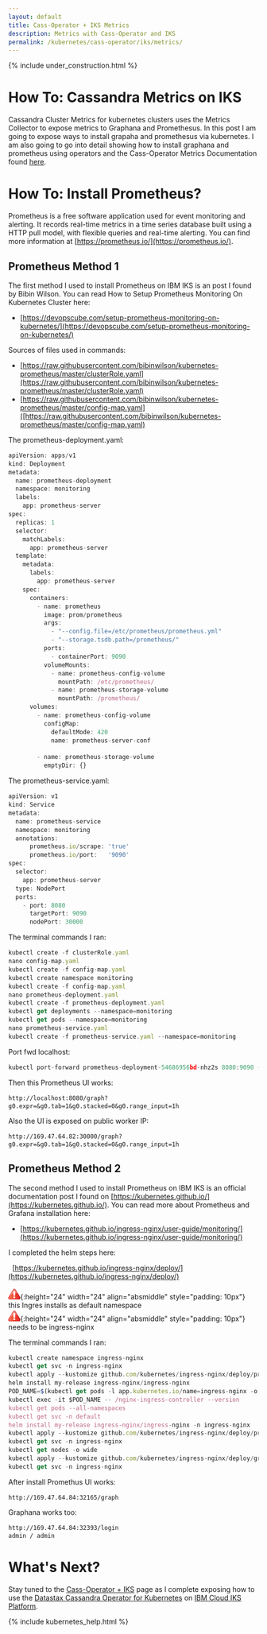 ```yaml
---
layout: default
title: Cass-Operator + IKS Metrics
description: Metrics with Cass-Operator and IKS
permalink: /kubernetes/cass-operator/iks/metrics/
---
```


{% include under_construction.html %}

# How To: Cassandra Metrics on IKS

Cassandra Cluster Metrics for kubernetes clusters uses the Metrics Collector to expose metrics to Graphana and Promethesus.  In this post I am going to expose ways to install grapaha and promethesus via kubernetes.  I am also going to go into detail showing how to  install graphana and prometheus using operators and the Cass-Operator Metrics Documentation found [here](https://docs.datastax.com/en/cass-operator/doc/cass-operator/cassOperatorMetricReporterDashboards.html).

# How To: Install Prometheus?

 Prometheus is a free software application used for event monitoring and alerting. It records real-time metrics in a time series database built using a HTTP pull model, with flexible queries and real-time alerting.  You can find more information at [https://prometheus.io/](https://prometheus.io/).

## Prometheus Method 1

The first method I used to install Prometheus on IBM IKS is an post I found by Bibin Wilson.  You can read How to Setup Prometheus Monitoring On Kubernetes Cluster here:
*  [https://devopscube.com/setup-prometheus-monitoring-on-kubernetes/](https://devopscube.com/setup-prometheus-monitoring-on-kubernetes/)

Sources of files used in commands:
*  [https://raw.githubusercontent.com/bibinwilson/kubernetes-prometheus/master/clusterRole.yaml](https://raw.githubusercontent.com/bibinwilson/kubernetes-prometheus/master/clusterRole.yaml)
*  [https://raw.githubusercontent.com/bibinwilson/kubernetes-prometheus/master/config-map.yaml]([https://raw.githubusercontent.com/bibinwilson/kubernetes-prometheus/master/config-map.yaml)

The prometheus-deployment.yaml:

```js
apiVersion: apps/v1
kind: Deployment
metadata:
  name: prometheus-deployment
  namespace: monitoring
  labels:
    app: prometheus-server
spec:
  replicas: 1
  selector:
    matchLabels:
      app: prometheus-server
  template:
    metadata:
      labels:
        app: prometheus-server
    spec:
      containers:
        - name: prometheus
          image: prom/prometheus
          args:
            - "--config.file=/etc/prometheus/prometheus.yml"
            - "--storage.tsdb.path=/prometheus/"
          ports:
            - containerPort: 9090
          volumeMounts:
            - name: prometheus-config-volume
              mountPath: /etc/prometheus/
            - name: prometheus-storage-volume
              mountPath: /prometheus/
      volumes:
        - name: prometheus-config-volume
          configMap:
            defaultMode: 420
            name: prometheus-server-conf
  
        - name: prometheus-storage-volume
          emptyDir: {}
```

The prometheus-service.yaml:

```js
apiVersion: v1
kind: Service
metadata:
  name: prometheus-service
  namespace: monitoring
  annotations:
      prometheus.io/scrape: 'true'
      prometheus.io/port:   '9090'
spec:
  selector: 
    app: prometheus-server
  type: NodePort  
  ports:
    - port: 8080
      targetPort: 9090 
      nodePort: 30000
```

The terminal commands I ran:

```js
kubectl create -f clusterRole.yaml
nano config-map.yaml
kubectl create -f config-map.yaml
kubectl create namespace monitoring
kubectl create -f config-map.yaml
nano prometheus-deployment.yaml
kubectl create -f prometheus-deployment.yaml
kubectl get deployments --namespace=monitoring
kubectl get pods --namespace=monitoring
nano prometheus-service.yaml
kubectl create -f prometheus-service.yaml --namespace=monitoring
```

Port fwd localhost:

```js
kubectl port-forward prometheus-deployment-54686956bd-nhz2s 8080:9090 -n monitoring
```

Then this Prometheus UI works:

	http://localhost:8080/graph?g0.expr=&g0.tab=1&g0.stacked=0&g0.range_input=1h

Also the UI is exposed on public worker IP:

	http://169.47.64.82:30000/graph?g0.expr=&g0.tab=1&g0.stacked=0&g0.range_input=1h

## Prometheus Method 2

The second method I used to install Prometheus on IBM IKS is an official documentation post I found on [https://kubernetes.github.io/](https://kubernetes.github.io/).  You can read more about Prometheus and Grafana installation here:

*  [https://kubernetes.github.io/ingress-nginx/user-guide/monitoring/](https://kubernetes.github.io/ingress-nginx/user-guide/monitoring/)

I completed the helm steps here:

&nbsp; [https://kubernetes.github.io/ingress-nginx/deploy/](https://kubernetes.github.io/ingress-nginx/deploy/)

![WARNING](/assets/images/error.png){:height="24" width="24" align="absmiddle" style="padding: 10px"}  this Ingres installs as default namespace<br>
![WARNING](/assets/images/error.png){:height="24" width="24" align="absmiddle" style="padding: 10px"}  needs to be ingress-nginx

The terminal commands I ran:

```js
kubectl create namespace ingress-nginx
kubectl get svc -n ingress-nginx
kubectl apply --kustomize github.com/kubernetes/ingress-nginx/deploy/prometheus/
helm install my-release ingress-nginx/ingress-nginx
POD_NAME=$(kubectl get pods -l app.kubernetes.io/name=ingress-nginx -o jsonpath='{.items[0].metadata.name}')\
kubectl exec -it $POD_NAME -- /nginx-ingress-controller --version
kubectl get pods --all-namespaces
kubectl get svc -n default
helm install my-release ingress-nginx/ingress-nginx -n ingress-nginx
kubectl apply --kustomize github.com/kubernetes/ingress-nginx/deploy/prometheus/
kubectl get svc -n ingress-nginx
kubectl get nodes -o wide
kubectl apply --kustomize github.com/kubernetes/ingress-nginx/deploy/grafana/
kubectl get svc -n ingress-nginx
```

After install Promethus UI works:

	http://169.47.64.84:32165/graph

Graphana works too:

	http://169.47.64.84:32393/login
	admin / admin

# What's Next?

Stay tuned to the [Cass-Operator + IKS](/kubernetes/cass-operator/iks/) page as I complete exposing how to use the [Datastax Cassandra Operator for Kubernetes](https://docs.datastax.com/en/cass-operator/doc/cass-operator/cassOperatorTOC.html) on [IBM Cloud IKS Platform](https://cloud.ibm.com/kubernetes/).

{% include kubernetes_help.html %}